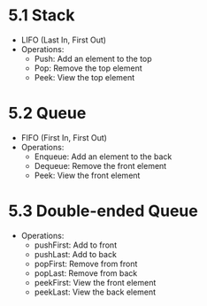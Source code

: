 # 5.1 Stack
- LIFO (Last In, First Out)
- Operations:
  - Push: Add an element to the top
  - Pop: Remove the top element
  - Peek: View the top element 


# 5.2 Queue
- FIFO (First In, First Out)
- Operations:
  - Enqueue: Add an element to the back
  - Dequeue: Remove the front element
  - Peek: View the front element

# 5.3 Double-ended Queue
- Operations:
  - pushFirst: Add to front
  - pushLast: Add to back
  - popFirst: Remove from front
  - popLast: Remove from back
  - peekFirst: View the front element
  - peekLast: View the back element